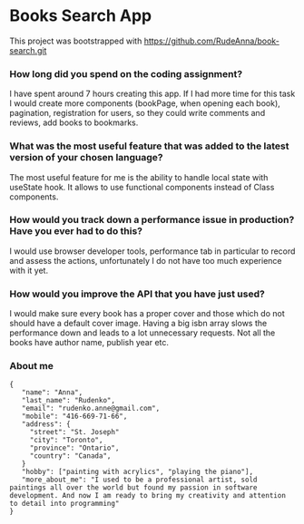 # Books Search App

This project was bootstrapped with https://github.com/RudeAnna/book-search.git

### How long did you spend on the coding assignment?

I have spent around 7 hours creating this app. If I had more time for this task I would create more components (bookPage, when opening each book), pagination, registration for users, so they could write comments and reviews, add books to bookmarks.

### What was the most useful feature that was added to the latest version of your chosen language?

The most useful feature for me is the ability to handle local state with useState hook. It allows to use functional components instead of Class components.

### How would you track down a performance issue in production? Have you ever had to do this?

I would use browser developer tools, performance tab in particular to record and assess the actions, unfortunately I do not have too much experience with it yet.

### How would you improve the API that you have just used?

I would make sure every book has a proper cover and those which do not should have a default cover image. Having a big isbn array slows the performance down and leads to a lot unnecessary requests. Not all the books have author name, publish year etc.

### About me

```
{
   "name": "Anna",
   "last_name": "Rudenko",
   "email": "rudenko.anne@gmail.com",
   "mobile": "416-669-71-66",
   "address": {
     "street": "St. Joseph"
     "city": "Toronto",
     "province": "Ontario",
     "country": "Canada",
   }
   "hobby": ["painting with acrylics", "playing the piano"],
   "more_about_me": "I used to be a professional artist, sold paintings all over the world but found my passion in software development. And now I am ready to bring my creativity and attention to detail into programming"
}
```
